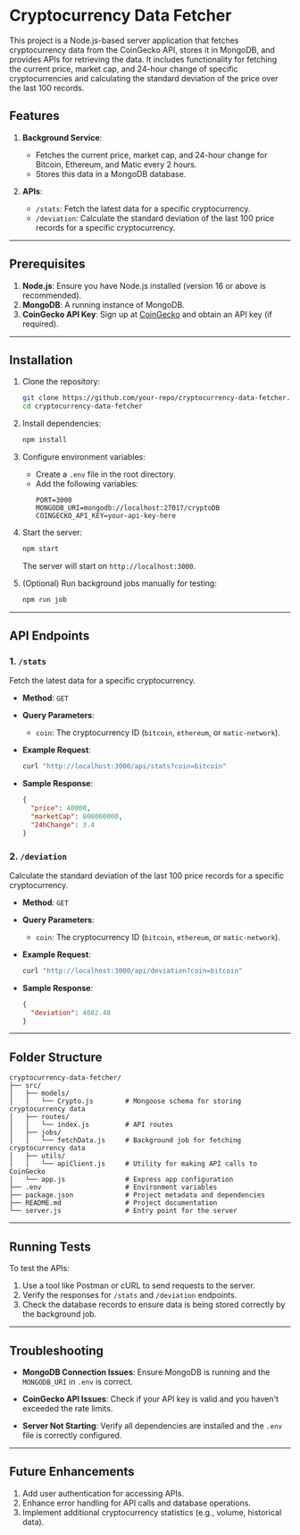 # Cryptocurrency Data Fetcher

This project is a Node.js-based server application that fetches cryptocurrency data from the CoinGecko API, stores it in MongoDB, and provides APIs for retrieving the data. It includes functionality for fetching the current price, market cap, and 24-hour change of specific cryptocurrencies and calculating the standard deviation of the price over the last 100 records.

## Features

1. **Background Service**:
   - Fetches the current price, market cap, and 24-hour change for Bitcoin, Ethereum, and Matic every 2 hours.
   - Stores this data in a MongoDB database.

2. **APIs**:
   - `/stats`: Fetch the latest data for a specific cryptocurrency.
   - `/deviation`: Calculate the standard deviation of the last 100 price records for a specific cryptocurrency.

---

## Prerequisites

1. **Node.js**: Ensure you have Node.js installed (version 16 or above is recommended).
2. **MongoDB**: A running instance of MongoDB.
3. **CoinGecko API Key**: Sign up at [CoinGecko](https://www.coingecko.com) and obtain an API key (if required).

---

## Installation

1. Clone the repository:
   ```bash
   git clone https://github.com/your-repo/cryptocurrency-data-fetcher.git
   cd cryptocurrency-data-fetcher
   ```

2. Install dependencies:
   ```bash
   npm install
   ```

3. Configure environment variables:
   - Create a `.env` file in the root directory.
   - Add the following variables:
     ```env
     PORT=3000
     MONGODB_URI=mongodb://localhost:27017/cryptoDB
     COINGECKO_API_KEY=your-api-key-here
     ```

4. Start the server:
   ```bash
   npm start
   ```

   The server will start on `http://localhost:3000`.

5. (Optional) Run background jobs manually for testing:
   ```bash
   npm run job
   ```

---

## API Endpoints

### 1. `/stats`
Fetch the latest data for a specific cryptocurrency.

- **Method**: `GET`
- **Query Parameters**:
  - `coin`: The cryptocurrency ID (`bitcoin`, `ethereum`, or `matic-network`).

- **Example Request**:
  ```bash
  curl "http://localhost:3000/api/stats?coin=bitcoin"
  ```

- **Sample Response**:
  ```json
  {
    "price": 40000,
    "marketCap": 800000000,
    "24hChange": 3.4
  }
  ```

### 2. `/deviation`
Calculate the standard deviation of the last 100 price records for a specific cryptocurrency.

- **Method**: `GET`
- **Query Parameters**:
  - `coin`: The cryptocurrency ID (`bitcoin`, `ethereum`, or `matic-network`).

- **Example Request**:
  ```bash
  curl "http://localhost:3000/api/deviation?coin=bitcoin"
  ```

- **Sample Response**:
  ```json
  {
    "deviation": 4082.48
  }
  ```

---

## Folder Structure
```
cryptocurrency-data-fetcher/
├── src/
│   ├── models/
│   │   └── Crypto.js        # Mongoose schema for storing cryptocurrency data
│   ├── routes/
│   │   └── index.js         # API routes
│   ├── jobs/
│   │   └── fetchData.js     # Background job for fetching cryptocurrency data
│   ├── utils/
│   │   └── apiClient.js     # Utility for making API calls to CoinGecko
│   └── app.js               # Express app configuration
├── .env                     # Environment variables
├── package.json             # Project metadata and dependencies
├── README.md                # Project documentation
└── server.js                # Entry point for the server
```

---

## Running Tests

To test the APIs:
1. Use a tool like Postman or cURL to send requests to the server.
2. Verify the responses for `/stats` and `/deviation` endpoints.
3. Check the database records to ensure data is being stored correctly by the background job.

---

## Troubleshooting

- **MongoDB Connection Issues**:
  Ensure MongoDB is running and the `MONGODB_URI` in `.env` is correct.

- **CoinGecko API Issues**:
  Check if your API key is valid and you haven't exceeded the rate limits.

- **Server Not Starting**:
  Verify all dependencies are installed and the `.env` file is correctly configured.

---

## Future Enhancements

1. Add user authentication for accessing APIs.
2. Enhance error handling for API calls and database operations.
3. Implement additional cryptocurrency statistics (e.g., volume, historical data).
